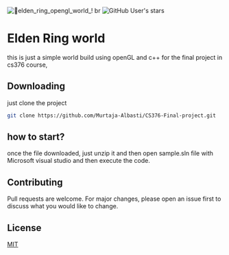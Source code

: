 ![🌠elden_ring_opengl_world_!](https://github.com/Murtaja-Albasti/CS376-Final-project/assets/69324289/f2dd96d7-5567-4b7b-8680-858d3cebf6f8) br
![GitHub User's stars](https://img.shields.io/github/stars/murtaja-albasti?style=plastic&logoSize=auto)

# Elden Ring world
this is just a simple world build using openGL and c++
for the final project in cs376 course,

## Downloading 
just clone the project
```bash
git clone https://github.com/Murtaja-Albasti/CS376-Final-project.git
```
## how to start?
once the file downloaded, just unzip it and then open sample.sln file with Microsoft visual studio and then execute the code. 

## Contributing
Pull requests are welcome. For major changes, please open an issue first
to discuss what you would like to change.

## License

[MIT](https://choosealicense.com/licenses/mit/)
